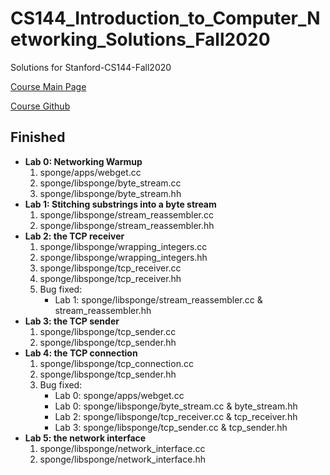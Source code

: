 # CS144_Introduction_to_Computer_Networking_Solutions_Fall2020
Solutions for Stanford-CS144-Fall2020

[Course Main Page](https://cs144.github.io)

[Course Github](https://github.com/cs144/sponge)

## Finished
+ **Lab 0: Networking Warmup**
    1. sponge/apps/webget.cc
    2. sponge/libsponge/byte_stream.cc
    3. sponge/libsponge/byte_stream.hh
+ **Lab 1: Stitching substrings into a byte stream**
    1. sponge/libsponge/stream_reassembler.cc
    2. sponge/libsponge/stream_reassembler.hh
+ **Lab 2: the TCP receiver**
    1. sponge/libsponge/wrapping_integers.cc
    2. sponge/libsponge/wrapping_integers.hh
    3. sponge/libsponge/tcp_receiver.cc
    4. sponge/libsponge/tcp_receiver.hh
    5. Bug fixed:
        - Lab 1: sponge/libsponge/stream_reassembler.cc & stream_reassembler.hh
+ **Lab 3: the TCP sender**
    1. sponge/libsponge/tcp_sender.cc
    2. sponge/libsponge/tcp_sender.hh
+ **Lab 4: the TCP connection**
    1. sponge/libsponge/tcp_connection.cc
    2. sponge/libsponge/tcp_sender.hh
    3. Bug fixed:
        - Lab 0: sponge/apps/webget.cc
        - Lab 0: sponge/libsponge/byte_stream.cc & byte_stream.hh
        - Lab 2: sponge/libsponge/tcp_receiver.cc & tcp_receiver.hh
        - Lab 3: sponge/libsponge/tcp_sender.cc & tcp_sender.hh
+ **Lab 5: the network interface**
    1. sponge/libsponge/network_interface.cc
    2. sponge/libsponge/network_interface.hh
